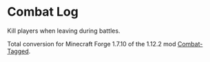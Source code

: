 # Combat Log
Kill players when leaving during battles.

Total conversion for Minecraft Forge 1.7.10 of the 1.12.2 mod [Combat-Tagged](https://github.com/Laike-Endaril/Combat-Tagged-).
